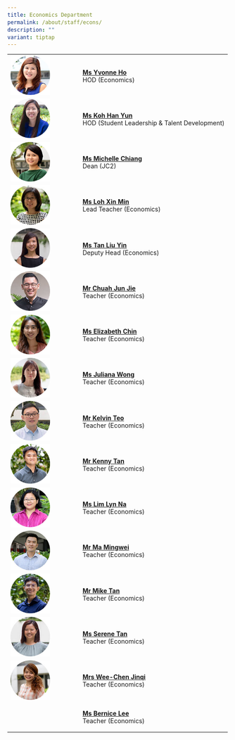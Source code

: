 ```yaml
---
title: Economics Department
permalink: /about/staff/econs/
description: ""
variant: tiptap
---
```

<table style="minWidth: 50px">
<colgroup>
<col>
<col>
</colgroup>
<tbody>
<tr>
<td rowspan="1" colspan="1"><a class="isomer-image-wrapper" href="mailto:yvonne.ho@ejc.edu.sg"><img style="width: 60%;" height="auto" width="100%" alt="" src="/images/Staff/Econs_Yvonne_Ho.jpg"></a>
</td>
<td rowspan="1" colspan="1">
<p><strong><a href="mailto:yvonne.ho@ejc.edu.sg" rel="noopener nofollow" target="_blank">Ms Yvonne Ho</a></strong>
<br>HOD (Economics)</p>
</td>
</tr>
<tr>
<td rowspan="1" colspan="1"><a class="isomer-image-wrapper" href="mailto:koh.han.yun@ejc.edu.sg"><img style="width: 60%;" height="auto" width="100%" src="/images/Staff/Econs_KohHanYun_s.jpg"></a>
</td>
<td rowspan="1" colspan="1">
<p><strong><a href="mailto:koh.han.yun@ejc.edu.sg" rel="noopener noreferrer nofollow" target="_blank">Ms Koh Han Yun</a></strong> 
<br>HOD (Student Leadership &amp; Talent Development)</p>
</td>
</tr>
<tr>
<td rowspan="1" colspan="1"><a class="isomer-image-wrapper" href="mailto:michelle.chiang@ejc.edu.sg"><img style="width: 60%;" height="auto" width="100%" src="/images/Staff/Econs-Michelle-Chiang_s.jpg"></a>
</td>
<td rowspan="1" colspan="1">
<p><strong><a href="mailto:michelle.chiang@ejc.edu.sg" rel="noopener noreferrer nofollow" target="_blank">Ms Michelle Chiang</a></strong> 
<br>Dean (JC2)</p>
</td>
</tr>
<tr>
<td rowspan="1" colspan="1"><a class="isomer-image-wrapper" href="mailto:loh.xin.min@ejc.edu.sg"><img style="width: 60%;" height="auto" width="100%" src="/images/Staff/Econs-Loh-Xin-Min_s.jpg"></a>
</td>
<td rowspan="1" colspan="1">
<p><strong><a href="mailto:loh.xin.min@ejc.edu.sg" rel="noopener noreferrer nofollow" target="_blank">Ms Loh Xin Min</a></strong> 
<br>Lead Teacher (Economics)</p>
</td>
</tr>
<tr>
<td rowspan="1" colspan="1"><a class="isomer-image-wrapper" href="mailto:tan.liu.yin@ejc.edu.sg"><img style="width: 60%;" height="auto" width="100%" src="/images/Staff/Econs-Tan-Liu-Yin_s.jpg"></a>
</td>
<td rowspan="1" colspan="1">
<p><strong><a href="mailto:tan.liu.yin@ejc.edu.sg" rel="noopener noreferrer nofollow" target="_blank">Ms Tan Liu Yin</a></strong> 
<br>Deputy Head (Economics)</p>
<p></p>
<p></p>
<p></p>
</td>
</tr>
<tr>
<td rowspan="1" colspan="1"><a class="isomer-image-wrapper" href="mailto:chuah.jun.jie@ejc.edu.sg"><img style="width: 60%;" height="auto" width="100%" src="/images/Staff/econs-chuah-jj_s.jpg"></a>
</td>
<td rowspan="1" colspan="1">
<p><strong><a href="mailto:chuah.jun.jie@ejc.edu.sg" rel="noopener noreferrer nofollow" target="_blank">Mr Chuah Jun Jie</a></strong> 
<br>Teacher (Economics)</p>
</td>
</tr>
<tr>
<td rowspan="1" colspan="1"><a class="isomer-image-wrapper" href="mailto:elizabeth.chin@ejc.edu.sg"><img style="width: 60%;" height="auto" width="100%" src="/images/Staff/Econs-Elizabeth-Chin_s.jpg"></a>
</td>
<td rowspan="1" colspan="1">
<p><strong><a href="mailto:elizabeth.chin@ejc.edu.sg" rel="noopener noreferrer nofollow" target="_blank">Ms Elizabeth Chin</a></strong> 
<br>Teacher (Economics)</p>
</td>
</tr>
<tr>
<td rowspan="1" colspan="1"><a class="isomer-image-wrapper" href="mailto:juliana.wong@ejc.edu.sg"><img style="width: 60%;" height="auto" width="100%" src="/images/Staff/econs-juliana-wong_s.jpg"></a>
</td>
<td rowspan="1" colspan="1">
<p><strong><a href="mailto:juliana.wong@ejc.edu.sg" rel="noopener noreferrer nofollow" target="_blank">Ms Juliana Wong</a></strong> 
<br>Teacher (Economics)</p>
</td>
</tr>
<tr>
<td rowspan="1" colspan="1"><a class="isomer-image-wrapper" href="mailto:kelvin.teo@ejc.edu.sg"><img style="width: 60%;" height="auto" width="100%" src="/images/Staff/Econs_KelvinTeo_s.jpg"></a>
</td>
<td rowspan="1" colspan="1">
<p><strong><a href="mailto:kelvin.teo@ejc.edu.sg" rel="noopener noreferrer nofollow" target="_blank">Mr Kelvin Teo</a></strong> 
<br>Teacher (Economics)</p>
</td>
</tr>
<tr>
<td rowspan="1" colspan="1"><a class="isomer-image-wrapper" href="mailto:kenny.tan@ejc.edu.sg"><img style="width: 60%;" height="auto" width="100%" src="/images/Staff/Econs_Kenny_Tan.jpg"></a>
</td>
<td rowspan="1" colspan="1">
<p><strong><a href="mailto:kenny.tan@ejc.edu.sg" rel="noopener noreferrer nofollow" target="_blank">Mr Kenny Tan</a></strong> 
<br>Teacher (Economics)</p>
</td>
</tr>
<tr>
<td rowspan="1" colspan="1"><a class="isomer-image-wrapper" href="mailto:lim.lyn.na@ejc.edu.sg"><img style="width: 60%;" height="auto" width="100%" src="/images/Staff/Econs_Lim_LynNa_s.jpg"></a>
</td>
<td rowspan="1" colspan="1">
<p><strong><a href="mailto:lim.lyn.na@ejc.edu.sg" rel="noopener noreferrer nofollow" target="_blank">Ms Lim Lyn Na</a></strong> 
<br>Teacher (Economics)</p>
</td>
</tr>
<tr>
<td rowspan="1" colspan="1"><a class="isomer-image-wrapper" href="mailto:ma.mingwei@ejc.edu.sg"><img style="width: 60%;" height="auto" width="100%" src="/images/Staff/Econs-Mingwei_s.jpg"></a>
</td>
<td rowspan="1" colspan="1">
<p><strong><a href="mailto:ma.mingwei@ejc.edu.sg" rel="noopener noreferrer nofollow" target="_blank">Mr Ma Mingwei</a></strong> 
<br>Teacher (Economics)</p>
</td>
</tr>
<tr>
<td rowspan="1" colspan="1"><a class="isomer-image-wrapper" href="mailto:mike.tan@ejc.edu.sg"><img style="width: 60%;" height="auto" width="100%" alt="" src="/images/Staff/Econs_MikeTan.jpg"></a>
</td>
<td rowspan="1" colspan="1">
<p><strong><a href="mailto:mike.tan@ejc.edu.sg" rel="noopener noreferrer nofollow" target="_blank">Mr Mike Tan</a></strong>
<br>Teacher (Economics)</p>
</td>
</tr>
<tr>
<td rowspan="1" colspan="1"><a class="isomer-image-wrapper" href="mailto:serene.tan@ejc.edu.sg"><img style="width: 60%;" height="auto" width="100%" src="/images/Staff/Econs-Serene-Tan_s.jpg"></a>
</td>
<td rowspan="1" colspan="1">
<p><strong><a href="mailto:serene.tan@ejc.edu.sg" rel="noopener noreferrer nofollow" target="_blank">Ms Serene Tan</a></strong> 
<br>Teacher (Economics)</p>
</td>
</tr>
<tr>
<td rowspan="1" colspan="1"><a class="isomer-image-wrapper" href="mailto:wee.chen.jinqi@ejc.edu.sg"><img style="width: 60%;" height="auto" width="100%" src="/images/Staff/Econs-Chen-Jinqi_s.jpg"></a>
</td>
<td rowspan="1" colspan="1">
<p><strong><a href="mailto:wee.chen.jinqi@ejc.edu.sg" rel="noopener noreferrer nofollow" target="_blank">Mrs Wee-Chen Jinqi</a></strong> 
<br>Teacher (Economics)</p>
</td>
</tr>
<tr>
<td rowspan="1" colspan="1">
<p></p>
</td>
<td rowspan="1" colspan="1">
<p><strong><a href="bernice.lee@ejc.edu.sg" rel="noopener nofollow" target="_blank">Ms Bernice Lee</a></strong>
<br>Teacher (Economics)</p>
</td>
</tr>
</tbody>
</table>
<p></p>
<p></p>
<p></p>
<p></p>
<p></p>
<p></p>